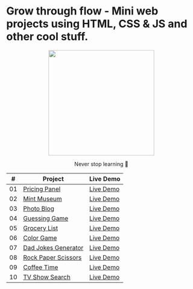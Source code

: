 #  Grow through flow - Mini web projects using HTML, CSS &amp; JS and other cool stuff. 


<div align="center"> <img src="https://media.giphy.com/media/3o7aCScwdMAohPCq76/giphy.gif" width="280px" height="280px">


 Never stop learning 🌱
 

|  #  | Project                                                                                                                     | Live Demo                                                                         |
| :-: | --------------------------------------------------------------------------------------------------------------------------- | --------------------------------------------------------------------------------- |
| 01  | [Pricing Panel](https://github.com/nbrownie1990/grow_through_flow/tree/main/pricing_panel)                             | [Live Demo](https://nbrownie1990.github.io/grow_through_flow/pricing_panel/)               |
| 02  | [Mint Museum](https://github.com/nbrownie1990/grow_through_flow/tree/main/mint_museum)                       | [Live Demo](https://nbrownie1990.github.io/grow_through_flow/mint_museum/)     |
| 03  | [Photo Blog](https://github.com/nbrownie1990/grow_through_flow/tree/main/photoblog)                               | [Live Demo](https://nbrownie1990.github.io/grow_through_flow/photoblog/)                |
| 04  | [Guessing Game](https://github.com/nbrownie1990/grow_through_flow/tree/main/guessing_game)                          | [Live Demo](https://nbrownie1990.github.io/grow_through_flow/guessing_game/)              |
| 05  | [Grocery List](https://github.com/nbrownie1990/grow_through_flow/tree/main/grocery_list)                               | [Live Demo](https://nbrownie1990.github.io/grow_through_flow/grocery_list/)                   |
| 06  | [Color Game](https://github.com/nbrownie1990/grow_through_flow/tree/main/color_game)                           | [Live Demo](https://nbrownie1990.github.io/grow_through_flow/color_game/)               |
| 07  | [Dad Jokes Generator](https://github.com/nbrownie1990/grow_through_flow/tree/main/dad_jokes_via_API)                       | [Live Demo](https://nbrownie1990.github.io/grow_through_flow/dad_jokes_via_API/)              |
| 08  | [Rock Paper Scissors](https://github.com/nbrownie1990/grow_through_flow/tree/main/rock_paper_scissors)                                         | [Live Demo](https://nbrownie1990.github.io/grow_through_flow/rock_paper_scissors/)                      |
| 09  | [Coffee Time](https://github.com/nbrownie1990/grow_through_flow/tree/main/coffeetime)                                     | [Live Demo](https://nbrownie1990.github.io/grow_through_flow/coffeetime/)                      |
| 10  | [TV Show Search](https://github.com/nbrownie1990/grow_through_flow/tree/main/tv_show_search)                                         | [Live Demo](https://nbrownie1990.github.io/grow_through_flow/tv_show_search/)                       |





